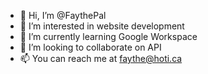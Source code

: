 - 👋 Hi, I’m @FaythePal
- 👀 I’m interested in website development
- 🌱 I’m currently learning Google Workspace 
- 💞️ I’m looking to collaborate on API
- 📫 You can reach me at faythe@hoti.ca

<!---
FaythePal/FaythePal is a ✨ special ✨ repository because its `README.md` (this file) appears on your GitHub profile.
You can click the Preview link to take a look at your changes.
--->
